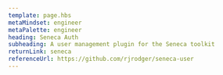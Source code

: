 ```yaml
---
template: page.hbs
metaMindset: engineer
metaPalette: engineer
heading: Seneca Auth
subheading: A user management plugin for the Seneca toolkit
returnLink: seneca
referenceUrl: https://github.com/rjrodger/seneca-user
---
```

